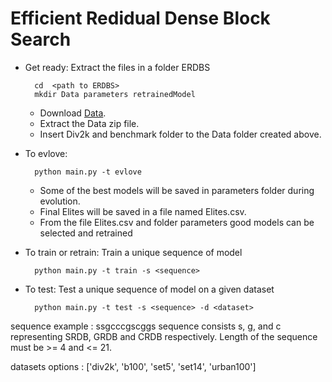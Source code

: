 # Efficient Redidual Dense Block Search

- Get ready: 
    Extract the files in a folder ERDBS

        cd  <path to ERDBS>
        mkdir Data parameters retrainedModel

    - Download [Data](https://drive.google.com/drive/folders/1hd-C5iM11eHGcp6c-fY4fZC9-BoAHvEP?usp=sharing).
    - Extract the Data zip file.
    - Insert Div2k and benchmark folder to the Data folder created above.

- To evlove:

        python main.py -t evlove

    - Some of the best models will be saved in parameters folder during evolution.
    - Final Elites will be saved in a file named Elites.csv.
    - From the file Elites.csv and folder parameters good models can be selected and retrained

- To train or retrain:
    Train a unique sequence of model

        python main.py -t train -s <sequence>

- To test:
    Test a unique sequence of model on a given dataset

        python main.py -t test -s <sequence> -d <dataset>

sequence example : ssgcccgscggs
sequence consists s, g, and c representing SRDB, GRDB and CRDB respectively.
Length of the sequence must be >= 4 and <= 21.

datasets options : ['div2k', 'b100', 'set5', 'set14', 'urban100']
